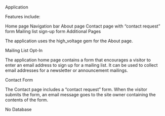 Application

Features include:

Home page
Navigation bar
About page
Contact page with “contact request” form
Mailing list sign-up form
Additional Pages

The application uses the high_voltage gem for the About page.

Mailing List Opt-In

The application home page contains a form that encourages a visitor to enter an email address to sign up for a mailing list. It can be used to collect email addresses for a newsletter or announcement mailings.

Contact Form

The Contact page includes a “contact request” form.
When the visitor submits the form, an email message goes to the site owner containing the contents of the form.

No Database

